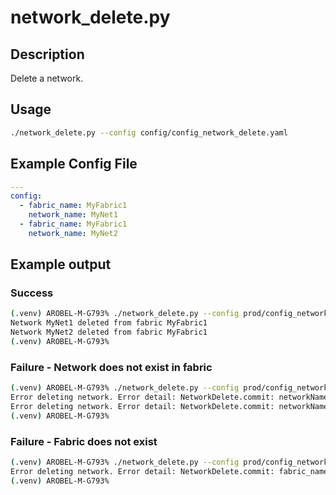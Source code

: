 # network_delete.py

## Description

Delete a network.

## Usage

``` bash
./network_delete.py --config config/config_network_delete.yaml
```

## Example Config File

``` yaml title="config/config_network_delete.yaml"
---
config:
  - fabric_name: MyFabric1
    network_name: MyNet1
  - fabric_name: MyFabric1
    network_name: MyNet2
```

## Example output

### Success

``` bash
(.venv) AROBEL-M-G793% ./network_delete.py --config prod/config_network_delete.yaml
Network MyNet1 deleted from fabric MyFabric1
Network MyNet2 deleted from fabric MyFabric1
(.venv) AROBEL-M-G793%
```

### Failure - Network does not exist in fabric

``` bash
(.venv) AROBEL-M-G793% ./network_delete.py --config prod/config_network_delete.yaml
Error deleting network. Error detail: NetworkDelete.commit: networkName MyNet1 does not exist in fabric MyFabric1.
Error deleting network. Error detail: NetworkDelete.commit: networkName MyNet2 does not exist in fabric MyFabric1.
(.venv) AROBEL-M-G793%
```

### Failure - Fabric does not exist

``` bash
(.venv) AROBEL-M-G793% ./network_delete.py --config prod/config_network_delete.yaml
Error deleting network. Error detail: NetworkDelete.commit: fabric_name MyFabric1 does not exist on the controller.
(.venv) AROBEL-M-G793%
```

